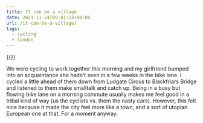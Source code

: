 ```yaml
---
title: It can be a village
date: 2021-11-24T09:41:13+00:00
url: /it-can-be-a-village/
tags:
  - cycling
  - london
---
```


{{<photo src="/img/haas-bike-bridge.png" alt="An illustration of people cycling over a bridge in a city" caption="Image generated by Midjourney" >}}

We were cycling to work together this morning and my girlfriend bumped into an acquaintance she hadn&#8217;t seen in a few weeks in the bike lane. I cycled a little ahead of them down from Ludgate Circus to Blackfriars Bridge and listened to them make smalltalk and catch up. Being in a busy but flowing bike lane on a morning commute usually makes me feel good in a tribal kind of way (us the cyclists vs. them the nasty cars). However, this felt nice because it made the city feel more like a town, and a sort of utopian European one at that. For a moment anyway.